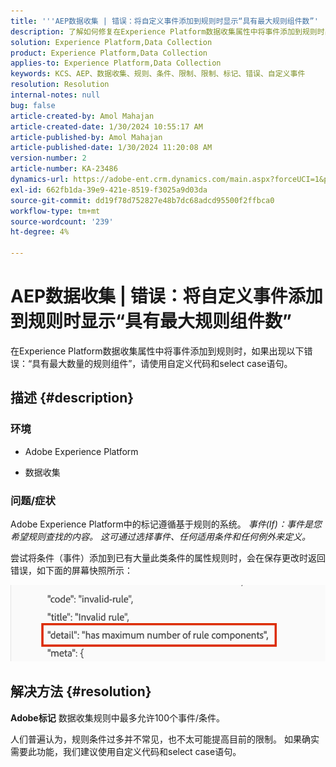 ```yaml
---
title: '''AEP数据收集 | 错误：将自定义事件添加到规则时显示“具有最大规则组件数”'
description: 了解如何修复在Experience Platform数据收集属性中将事件添加到规则时出现的错误。
solution: Experience Platform,Data Collection
product: Experience Platform,Data Collection
applies-to: Experience Platform,Data Collection
keywords: KCS、AEP、数据收集、规则、条件、限制、限制、标记、错误、自定义事件
resolution: Resolution
internal-notes: null
bug: false
article-created-by: Amol Mahajan
article-created-date: 1/30/2024 10:55:17 AM
article-published-by: Amol Mahajan
article-published-date: 1/30/2024 11:20:08 AM
version-number: 2
article-number: KA-23486
dynamics-url: https://adobe-ent.crm.dynamics.com/main.aspx?forceUCI=1&pagetype=entityrecord&etn=knowledgearticle&id=cd149808-5ebf-ee11-9079-6045bd006793
exl-id: 662fb1da-39e9-421e-8519-f3025a9d03da
source-git-commit: dd19f78d752827e48b7dc68adcd95500f2ffbca0
workflow-type: tm+mt
source-wordcount: '239'
ht-degree: 4%

---
```


# AEP数据收集 | 错误：将自定义事件添加到规则时显示“具有最大规则组件数”


在Experience Platform数据收集属性中将事件添加到规则时，如果出现以下错误：“具有最大数量的规则组件”，请使用自定义代码和select case语句。

## 描述 {#description}


### <b>环境</b>

- Adobe Experience Platform


- 数据收集




### <b>问题/症状</b>

Adobe Experience Platform中的标记遵循基于规则的系统。
*事件(If)：事件是您希望规则查找的内容。 这可通过选择事件、任何适用条件和任何例外来定义。*

尝试将条件（事件）添加到已有大量此类条件的属性规则时，会在保存更改时返回错误，如下面的屏幕快照所示：



![](assets/___d6149808-5ebf-ee11-9079-6045bd006793___.png)


## 解决方法 {#resolution}


<b>Adobe标记</b> 数据收集规则中最多允许100个事件/条件。

人们普遍认为，规则条件过多并不常见，也不太可能提高目前的限制。 如果确实需要此功能，我们建议使用自定义代码和select case语句。
